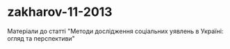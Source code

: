 zakharov-11-2013
================

Матеріали до статті "Методи дослідження соціальних уявлень в Україні: огляд та перспективи"
